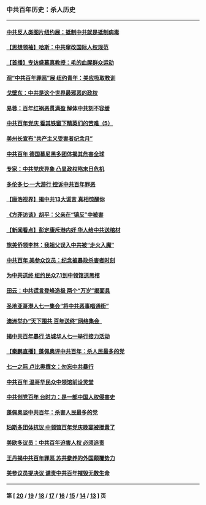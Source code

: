 ### 中共百年历史：杀人历史
---
#### [中共反人类图片纽约展：抵制中共就是抵制病毒](../../pages/nf1176106/n13115371.md?08010430) 
#### [【思想领袖】哈斯：中共窜改国际人权规范](../../pages/nf1176106/n13053647.md?08010430) 
#### [【首播】专访盛慕真教授：毛的血腥群众运动](../../pages/nf1176106/n13091782.md?08010430) 
#### [观“中共百年罪恶”展 纽约青年：美应吸取教训](../../pages/nf1176106/n13085246.md?08010430) 
#### [戈壁东：中共是这个世界最邪恶的政权](../../pages/nf1176106/n13085641.md?08010430) 
#### [易蓉：百年红祸恶贯满盈 解体中共刻不容缓](../../pages/nf1176106/n13084455.md?08010430) 
#### [中共百年党庆 看其铁窗下精英们的苦难（5）](../../pages/nf1176106/n13076766.md?08010430) 
#### [美州长宣布“共产主义受害者纪念月”](../../pages/nf1176106/n13074024.md?08010430) 
#### [中共百年 德国慕尼黑多团体揭其危害全球](../../pages/nf1176106/n13068873.md?08010430) 
#### [专家：中共党庆异象 凸显政权陷末日危机](../../pages/nf1176106/n13067084.md?08010430) 
#### [多伦多七·一大游行 控诉中共百年罪恶](../../pages/nf1176106/n13062043.md?08010430) 
#### [【唐浩视界】揭中共13大谎言 真相惊醒你](../../pages/nf1176106/n13065208.md?08010430) 
#### [《方菲访谈》胡平：父亲在“镇反”中被害](../../pages/nf1176106/n13064114.md?08010430) 
#### [【新闻看点】彭定康斥港内奸 华人给中共送棺材](../../pages/nf1176106/n13064230.md?08010430) 
#### [旅美侨领李林：我祖父误入中共被“走火入魔”](../../pages/nf1176106/n13062777.md?08010430) 
#### [中共百年 美参众议员：纪念被暴政杀害者时刻](../../pages/nf1176106/n13063735.md?08010430) 
#### [为中共送终 纽约民众7.1到中领馆送黑棺](../../pages/nf1176106/n13062573.md?08010430) 
#### [田云：中共谎言登峰造极 两个“万岁”揭面具](../../pages/nf1176106/n13062013.md?08010430) 
#### [圣地亚哥港人七一集会“将中共恶事唱通街”](../../pages/nf1176106/n13062681.md?08010430) 
#### [澳洲举办“天下围共 百年送终”网络集会  ](../../pages/nf1176106/n13054366.md?08010430) 
#### [揭中共百年暴行 洛城华人七一举行接力活动](../../pages/nf1176106/n13061979.md?08010430) 
#### [【秦鹏直播】蓬佩奥评中共百年：杀人民最多的党](../../pages/nf1176106/n13061736.md?08010430) 
#### [七一之际 卢比奥撰文：勿忘中共暴行](../../pages/nf1176106/n13061044.md?08010430) 
#### [中共百年 温哥华民众中领馆前设灵堂](../../pages/nf1176106/n13061399.md?08010430) 
#### [中共创党百年 台时力：是一部中国人权侵害史](../../pages/nf1176106/n13060687.md?08010430) 
#### [蓬佩奥谈中共百年：杀害人民最多的党](../../pages/nf1176106/n13061271.md?08010430) 
#### [珀斯多团体抗议 中领馆百年党庆晚宴被搅黄了](../../pages/nf1176106/n13061220.md?08010430) 
#### [美欧多议员：中共百年迫害人权 必须追责](../../pages/nf1176106/n13061062.md?08010430) 
#### [王丹揭中共百年罪恶 苏共豢养的外国颠覆势力](../../pages/nf1176106/n13060640.md?08010430) 
#### [美参议员提决议 谴责中共百年摧毁无数生命](../../pages/nf1176106/n13060723.md?08010430) 

---
#### 第 [ [20](./20.md?08010430) / [19](./19.md?08010430) / [18](./18.md?08010430) / [17](./17.md?08010430) / [16](./16.md?08010430) / [15](./15.md?08010430) / [14](./14.md?08010430) / [13](./13.md?08010430) ] 页
